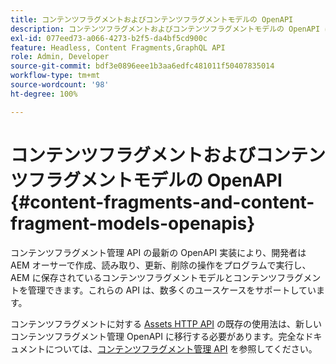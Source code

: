 ```yaml
---
title: コンテンツフラグメントおよびコンテンツフラグメントモデルの OpenAPI
description: コンテンツフラグメントおよびコンテンツフラグメントモデルの OpenAPI について説明します。
exl-id: 077eed73-a066-4273-b2f5-da4bf5cd900c
feature: Headless, Content Fragments,GraphQL API
role: Admin, Developer
source-git-commit: bdf3e0896eee1b3aa6edfc481011f50407835014
workflow-type: tm+mt
source-wordcount: '98'
ht-degree: 100%

---
```


# コンテンツフラグメントおよびコンテンツフラグメントモデルの OpenAPI {#content-fragments-and-content-fragment-models-openapis}

コンテンツフラグメント管理 API の最新の OpenAPI 実装により、開発者は AEM オーサーで作成、読み取り、更新、削除の操作をプログラムで実行し、AEM に保存されているコンテンツフラグメントモデルとコンテンツフラグメントを管理できます。これらの API は、数多くのユースケースをサポートしています。

コンテンツフラグメントに対する [Assets HTTP API](https://experienceleague.adobe.com/ja/docs/experience-manager-cloud-service/content/assets/admin/mac-api-assets) の既存の使用法は、新しいコンテンツフラグメント管理 OpenAPI に移行する必要があります。完全なドキュメントについては、[コンテンツフラグメント管理 API](https://developer.adobe.com/experience-cloud/experience-manager-apis/api/stable/sites/) を参照してください。
